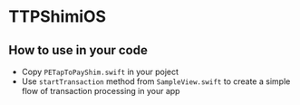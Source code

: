 # TTPShimiOS

## How to use in your code
- Copy `PETapToPayShim.swift` in your poject
- Use `startTransaction` method from `SampleView.swift` to create a simple flow of transaction processing in your app
